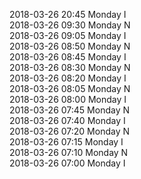 2018-03-26 20:45 Monday  I  
2018-03-26 09:30 Monday  N  
2018-03-26 09:05 Monday  I  
2018-03-26 08:50 Monday  N  
2018-03-26 08:45 Monday  I  
2018-03-26 08:30 Monday  N  
2018-03-26 08:20 Monday  I  
2018-03-26 08:05 Monday  N  
2018-03-26 08:00 Monday  I  
2018-03-26 07:45 Monday  N  
2018-03-26 07:40 Monday  I  
2018-03-26 07:20 Monday  N  
2018-03-26 07:15 Monday  I  
2018-03-26 07:10 Monday  N  
2018-03-26 07:00 Monday  I  
